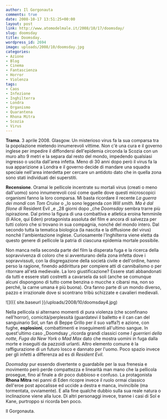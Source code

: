 ```yaml
---
author: Il Gorgonauta
comments: true
date: 2008-10-17 13:51:25+00:00
layout: post
link: http://www.atomodelmale.it/2008/10/17/doomsday/
slug: doomsday
title: Doomsday.
wordpress_id: 2694
image: uploads/2008/10/doomsday.jpg
categories:
- Azione
- Blog
- Cinema
- Fantascienza
- Horror
- Violenza
tags:
- Caos
- Infezione
- Inghilterra
- Londra
- Organismo
- Quarantena
- Rhona Mitra
- Scozia
- Virus
---
```


**Trama**. 3 aprile 2008. Glasgow. Un misterioso virus fa la sua comparsa tra la popolazione mietendo innumerevoli vittime. Non c'è una cura e il governo inglese per impedire il diffondersi dell'epidemia circonda la Scozia con un muro alto 9 metri e la separa dal resto del mondo, impedendo qualsiasi ingresso o uscita dall'area infetta. Meno di 30 anni dopo però il virus fa la sua apparizione a Londra e il governo decide di mandare una squadra speciale nell'area interdetta per cercare un antidoto dato che in quella zona sono stati individuati dei superstiti.

**Recensione**. Oramai le pellicole incentrate su mortali virus (creati o meno dall'uomo) sono innumerevoli così come quelle dove questi microscopici organismi fanno la loro comparsa. Mi basta ricordare il recente _La guerra dei mondi_ con _Tom Cruise_ o _Io sono leggenda _con _Will smith_. Ma è dal filone di_ Resident Evil _e _28 giorni dopo _che _Doomsday_ sembra trarre più ispirazione. Dal primo la figura di una combattiva e atletica eroina femminile (lì Alice, qui Eden) protagonista assoluta del film e ancora di salvezza per tutti coloro che si trovano in sua compagnia, nonché del mondo intero. Dal secondo tutta la tematica biologica (la nascita e la diffusione del virus) nonchè l'ambientazione inglese. Curiosamente l'Inghilterra viene eletta da questo genere di pellicole la patria di ciascuna epidemia mortale possibile.

Non manca nella seconda parte del film la disperata fuga e la ricerca della sopravvivenza di coloro che si avventurano della zona infetta dove i sopravvissuti, con la disgregazione della società civile e dell'ordine, hanno perso la ragione, finendo addirittura per compiere atti di cannibalismo o per ritornare all'età medievale. La loro giustificazione? Essere stati abbandonati da tutti e essere stati costretti a cavarsela da soli (anche se comunque alcuni dispongono di tutto come benzina o mucche x cibarsi ma, non so perché, la carne umana è più buona). Ora fanno parte di un mondo diverso, pazzo e irrazionale dove si scontrano tribù schizzate e cavalieri medievali.

![]({{ site.baseurl }}/uploads/2008/10/doomsday4.jpg)

Nella pellicola si alternano momenti di pura violenza (che sconfinano nell'horror), comicità/perplessità (guardatevi il balletto e il can can del sanguinario Sol, un fan di Beppe Grillo per il suo vaffa?) e azione, con  fughe, **esplosioni**, combattimenti e inseguimenti all'ultimo sangue. In quest'ultimo caso _Doomdsay _ricorda grandi classici come _I guerrieri della notte, Fuga da New York_ o _Mad Max_ dato che mostra uomini in fuga dalla morte e inseguiti da pazzoidi urlanti. Altro elemento comune è la raffigurazione di un futuro losco e dannato per l'uomo. Poco spazio invece per gli infetti a differenza ad es di _Resident Evil_.

_Doomsday_ pur essendo divertente o guardabile per la sua frenesia e movimento però perde compattezza e linearità man mano che la pellicola prosegue, fino al finale a dir poco dubbioso e confuso. La protagonista **Rhona Mitra** nei panni di Eden ricopre invece il ruolo ormai classico dell'eroe post apocalisse ed uccide a destra e manca, invincibile (ma tormentata, ovviamente). E alla fine qualche dubbio sulla sua reale natura o inclinazione viene alla luce. Di altri personaggi invece, tranne i casi di Sol e Kane, purtroppo si ricorda ben poco.

Il Gorgonauta.

